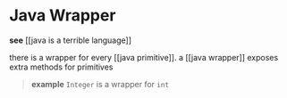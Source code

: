 # Java Wrapper

**see** [[java is a terrible language]]

there is a wrapper for every [[java primitive]]. a [[java wrapper]] exposes extra methods for primitives

> **example** `Integer` is a wrapper for `int`
